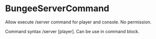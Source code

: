 BungeeServerCommand
===================

Allow execute /server command for player and console. No permission.

Command syntax /server <servername> [player]. Can be use in command block.
